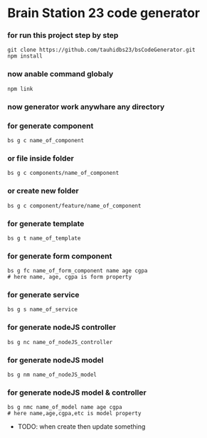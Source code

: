 # Brain Station 23 code generator

### for run this project step by step
```
git clone https://github.com/tauhidbs23/bsCodeGenerator.git
npm install  
```

### now anable command globaly 
```
npm link
```
### now generator work anywhare any directory 

### for generate component 
```
bs g c name_of_component 
```

### or file inside folder
```
bs g c components/name_of_component
```
### or create new folder 
```
bs g c component/feature/name_of_component
```

### for generate template 
```
bs g t name_of_template
```

### for generate form component 
```
bs g fc name_of_form_component name age cgpa
# here name, age, cgpa is form property
```

### for generate service
```
bs g s name_of_service
```

### for generate nodeJS controller
```
bs g nc name_of_nodeJS_controller
```

### for generate nodeJS model
```
bs g nm name_of_nodeJS_model
```

### for generate nodeJS model & controller
```
bs g nmc name_of_model name age cgpa
# here name,age,cgpa,etc is model property 
```

- TODO: when create then update something 


